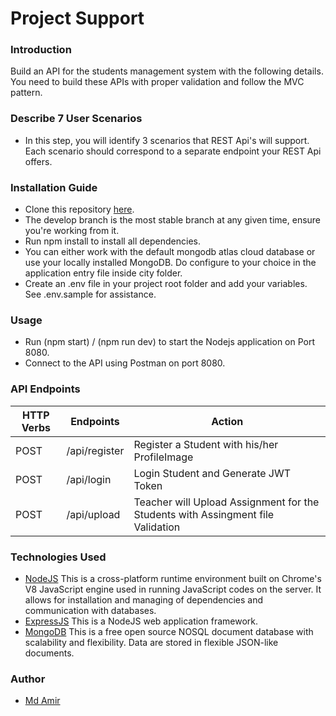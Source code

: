 
# Project Support
### Introduction
Build an API for the students management system with the following details. You need to build these APIs with proper validation and follow the MVC pattern.

### Describe 7 User Scenarios
* In this step, you will identify 3 scenarios that REST Api's will support. Each scenario should correspond to a separate endpoint your REST Api offers.

### Installation Guide
* Clone this repository [here](https://github.com/MdAmir-99/Student_Managment_System.git).
* The develop branch is the most stable branch at any given time, ensure you're working from it.
* Run npm install to install all dependencies.
* You can either work with the default mongodb atlas cloud database or use your locally installed MongoDB. Do configure to your choice in the application entry file inside city folder.
* Create an .env file in your project root folder and add your variables. See .env.sample for assistance.
### Usage
* Run (npm start) / (npm run dev) to start the Nodejs application on Port 8080.
* Connect to the API using Postman on port 8080.

### API Endpoints
| HTTP Verbs | Endpoints | Action |
| --- | --- | --- |
| POST | /api/register | Register a Student with his/her ProfileImage |
| POST | /api/login | Login Student and Generate JWT Token |
| POST | /api/upload | Teacher will Upload Assignment for the Students with Assingment file Validation |

### Technologies Used
* [NodeJS](https://nodejs.org/) This is a cross-platform runtime environment built on Chrome's V8 JavaScript engine used in running JavaScript codes on the server. It allows for installation and managing of dependencies and communication with databases.
* [ExpressJS](https://www.expresjs.org/) This is a NodeJS web application framework.
* [MongoDB](https://www.mongodb.com/) This is a free open source NOSQL document database with scalability and flexibility. Data are stored in flexible JSON-like documents.

### Author
* [Md Amir](https://github.com/MdAmir-99)

